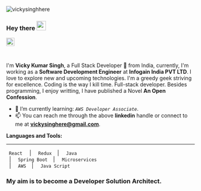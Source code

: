 <p align="left"> <img src="https://komarev.com/ghpvc/?username=vickysinghhere&label=Profile%20views&color=0e75b6&style=flat" alt="vickysinghhere" /> </p>

### Hey there <img src="https://media.giphy.com/media/hvRJCLFzcasrR4ia7z/giphy.gif" width="25px">

<a href="https://www.linkedin.com/in/vickysinghhere/">
  <img align="left" alt="Umang's LinkdeIN" width="22px" src="https://cdn.jsdelivr.net/npm/simple-icons@v3/icons/linkedin.svg" />
</a>
</br>
</br>
</br>

I'm **Vicky Kumar Singh**, a Full Stack Developer 🚀 from India, currently, I'm working as a **Software Development Engineer** at **Infogain India PVT LTD**. I love to explore new and upcoming technologies. I'm a greedy geek striving for excellence. Coding is the way I kill time. Full-stack developer.
Besides programming, I enjoy writting, I have published a Novel **An Open Confession**.

- 🌱 I’m currently learning: _```AWS Developer Associate```_.
- 📫 You can reach me through the above **linkedin** handle or connect to me at **vickysinghere@gmail.com**.


**Languages and Tools:**  
***

<code> React </code> &nbsp; | &nbsp;
<code> Redux </code>&nbsp; | &nbsp;
<code> Java </code>&nbsp; | &nbsp;
<code> Spring Boot </code>&nbsp; | &nbsp;
<code> Microservices </code>&nbsp; | &nbsp;
<code> AWS </code>&nbsp; | &nbsp;
<code> Java Script </code>

### My aim is to become a Developer Solution Architect.

